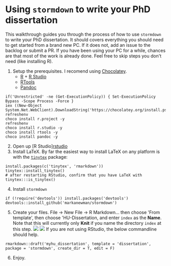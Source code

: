 # Using `stormdown` to write your PhD dissertation

This walkthrough guides you through the process of how to use `stormdown` to write your PhD dissertation.
It should covers everything you should need to get started from a brand new PC.
If it does not, add an issue to the backlog or submit a PR.
If you have been using your PC for a while, chances are that most of the work is already done.
Feel free to skip steps you don't need (like installing R).


01. Setup the prerequisites.
    I recomend using [Chocolatey](https://chocolatey.org/install).
    * [R](https://cran.r-project.org/bin/windows/base/) + [R Studio](https://www.rstudio.com/products/rstudio/download/)
    * [RTools](https://cran.r-project.org/bin/windows/Rtools/)
    * [Pandoc](https://pandoc.org)
```{ps1}
if('Unrestricted' -ne (Get-ExecutionPolicy)) { Set-ExecutionPolicy Bypass -Scope Process -Force }
iex ((New-Object System.Net.WebClient).DownloadString('https://chocolatey.org/install.ps1'))
refreshenv
choco install r.project -y
refreshenv
choco install r.studio -y
choco install rtools -y
choco install pandoc -y
```
02. Open up [R Studio][rstudio](https://www.rstudio.com/)
03. Install LaTeX.
    By far the easiest way to install LaTeX on any platform is with the [`tinytex`](https://yihui.name/tinytex/) package:
```{r}
install.packages(c('tinytex', 'rmarkdown'))
tinytex::install_tinytex()
# after restarting RStudio, confirm that you have LaTeX with 
tinytex:::is_tinytex()
```
04. Install `stormdown`
```{r}
if (!require('devtools')) install.packages('devtools')
devtools::install_github('markanewman/stormdown')
```
05. Create your files.
    File -> New File -> R Markdown... then choose 'From template', then choose 'HU-Dissertation, and enter `index` as the **Name**.
    Note that this will currently only **Knit** if you name the directory `index` at this step. 
    ![](rstudio-path.png)
    ![](new-template.png)
    If you are not using RStudio, the below commandline should help.
```{r}
rmarkdown::draft('myhu_dissertation', template = 'dissertation', package = 'stormdown', create_dir = T, edit = F)
```
06. Enjoy.
